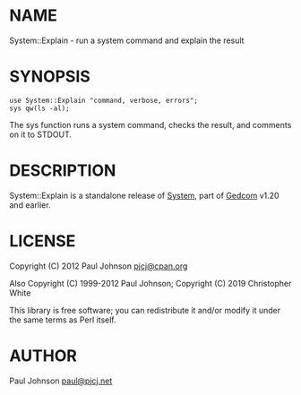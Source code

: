 # NAME

System::Explain - run a system command and explain the result

# SYNOPSIS

    use System::Explain "command, verbose, errors";
    sys qw(ls -al);

The sys function runs a system command, checks the result, and comments on
it to STDOUT.

# DESCRIPTION

System::Explain is a standalone release of [System](https://metacpan.org/pod/System), part of [Gedcom](https://metacpan.org/pod/Gedcom)
v1.20 and earlier.

# LICENSE

Copyright (C) 2012 Paul Johnson <pjcj@cpan.org>

Also Copyright (C) 1999-2012 Paul Johnson; Copyright (C) 2019 Christopher White

This library is free software; you can redistribute it and/or modify
it under the same terms as Perl itself.

# AUTHOR

Paul Johnson <paul@pjcj.net>
